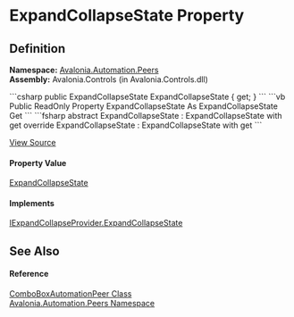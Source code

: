 # ExpandCollapseState Property




## Definition
**Namespace:** <a href="N_Avalonia_Automation_Peers">Avalonia.Automation.Peers</a>  
**Assembly:** Avalonia.Controls (in Avalonia.Controls.dll)

<Tabs groupId="api-code-preview">
<TabItem value="csharp" label="C#">
```csharp
public ExpandCollapseState ExpandCollapseState { get; }
```
</TabItem>
<TabItem value="vb" label="VB">
```vb
Public ReadOnly Property ExpandCollapseState As ExpandCollapseState
	Get
```
</TabItem>
<TabItem value="fsharp" label="F#">
```fsharp
abstract ExpandCollapseState : ExpandCollapseState with get
override ExpandCollapseState : ExpandCollapseState with get
```
</TabItem>
</Tabs>



<a href="https://github.com/AvaloniaUI/Avalonia/tree/master/src/Avalonia.Controls/Automation/Peers/ComboBoxAutomationPeer.cs#L21" title="View the source code">View Source</a>



#### Property Value
<a href="T_Avalonia_Automation_ExpandCollapseState">ExpandCollapseState</a>

#### Implements
<a href="P_Avalonia_Automation_Provider_IExpandCollapseProvider_ExpandCollapseState">IExpandCollapseProvider.ExpandCollapseState</a>  


## See Also


#### Reference
<a href="T_Avalonia_Automation_Peers_ComboBoxAutomationPeer">ComboBoxAutomationPeer Class</a>  
<a href="N_Avalonia_Automation_Peers">Avalonia.Automation.Peers Namespace</a>  

